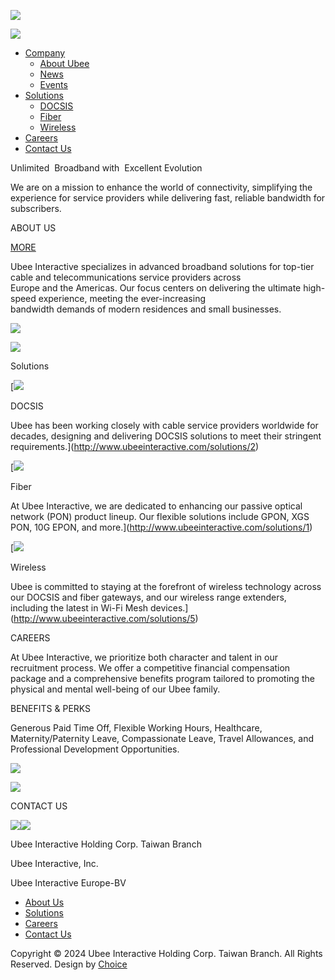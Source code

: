 ![](/resources/_img/layout/loader-logo.svg)

[![](/resources/_img/layout/logo.svg)](http://www.ubeeinteractive.com/)[](#menu)

* [Company](http://www.ubeeinteractive.com/about "Company")
    * [About Ubee](http://www.ubeeinteractive.com/about)
    * [News](http://www.ubeeinteractive.com/news)
    * [Events](http://www.ubeeinteractive.com/events)
* [Solutions](http://www.ubeeinteractive.com/solutions "Solutions")
    * [DOCSIS](http://www.ubeeinteractive.com/solutions/2)
    * [Fiber](http://www.ubeeinteractive.com/solutions/1)
    * [Wireless](http://www.ubeeinteractive.com/solutions/5)
* [Careers](http://www.ubeeinteractive.com/careers "Careers")
* [Contact Us](http://www.ubeeinteractive.com/contact "Contact Us")

Unlimited ​ Broadband with ​ Excellent Evolution

We are on a mission to enhance the world of connectivity, simplifying the experience for service providers while delivering fast, reliable bandwidth for subscribers.

ABOUT US

[MORE](http://www.ubeeinteractive.com/about)

Ubee Interactive specializes in advanced broadband solutions for top-tier cable and telecommunications service providers across  
Europe and the Americas. Our focus centers on delivering the ultimate high-speed experience, meeting the ever-increasing  
bandwidth demands of modern residences and small businesses.

![](/storage/upload/page/image/2024-09-26/2V8nDBAXiAxlpiS4hjTIrrAoJVU4yGSzZvOeIP9q.png)

![](/storage/upload/page/image/2024-09-26/wSJLyLgLzeK6gXAwUJhko4sKEacS50LciFbia16j.png)

Solutions

[![](/storage/upload/product/image/2024-10-30/vyAHg9YZscNai8ekQvUO6UUMa5Yxi2lsgvEc7se8.png)

DOCSIS

Ubee has been working closely with cable service providers worldwide for decades, designing and delivering DOCSIS solutions to meet their stringent requirements.](http://www.ubeeinteractive.com/solutions/2)

[![](/storage/upload/product/image/2024-10-30/Xmax6jOqbsNAB0SOHQ5ccvhJjIIJj5rYXIsa8mYc.png)

Fiber

At Ubee Interactive, we are dedicated to enhancing our passive optical network (PON) product lineup. Our flexible solutions include GPON, XGS PON, 10G EPON, and more.](http://www.ubeeinteractive.com/solutions/1)

[![](/storage/upload/product/image/2024-10-30/nnlMUUtrx3RSjeKE9PLbGaKvqc5Q6qM191PNhxcc.png)

Wireless

Ubee is committed to staying at the forefront of wireless technology across our DOCSIS and fiber gateways, and our wireless range extenders, including the latest in Wi-Fi Mesh devices.](http://www.ubeeinteractive.com/solutions/5)

CAREERS

At Ubee Interactive, we prioritize both character and talent in our recruitment process. We offer a competitive financial compensation package and a comprehensive benefits program tailored to promoting the physical and mental well-being of our Ubee family.

BENEFITS & PERKS

Generous Paid Time Off, Flexible Working Hours, Healthcare, Maternity/Paternity Leave, Compassionate Leave, Travel Allowances, and Professional Development Opportunities.

![](/resources/_img/index/careers-01.jpg)

![](/resources/_img/index/careers-02.svg)

CONTACT US

 [![](/resources/_img/index/c-01.svg)](mailto:)[![](/resources/_img/index/c-02.svg)](tel:03-5600010)

Ubee Interactive Holding Corp. Taiwan Branch

Ubee Interactive, Inc.

Ubee Interactive Europe-BV

* [About Us](http://www.ubeeinteractive.com/about)
* [Solutions](http://www.ubeeinteractive.com/solutions)
* [Careers](http://www.ubeeinteractive.com/careers)
* [Contact Us](http://www.ubeeinteractive.com/contact)

Copyright © 2024 Ubee Interactive Holding Corp. Taiwan Branch. All Rights Reserved. Design by [Choice](https://www.choice-design.com.tw/ "Web Design")